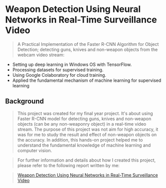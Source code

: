 # Weapon Detection Using Neural Networks in Real-Time Surveillance Video


> A Practical Implementation of the Faster R-CNN Algorithm for Object Detection; detecting guns, knives and non-weapon objects from the webcam video stream:
- Setting up deep learning in Windows OS with TensorFlow. 
- Processing datasets for supervised training.
- Using Google Colaboratory for cloud training. 
- Applied the fundamental mechanism of machine learning for supervised learning

## Background
> This project was created for my final year project. It's about using Faster R-CNN model for detecting guns, knives and non-weapon objects (can be any non-weaponry object) in a real-time video stream.
The purpose of this project was not aim for high accuracy, it was for me to study the result and effect of non-weapon objects on the accuracy. In addition, this hands-on project helped me to understand the fundamental knowledge of machine learning and computer vision.





>For further information and details about how I created this project, please refer to the following report written by me:


>[Weapon Detection Using Neural Networks in Real-Time Surveillance Video](https://drive.google.com/file/d/1bWFM0UkI1cim0CukC_XzeJc2CBUg7w1G/view?usp=sharing "PDF File in Google Drive")
